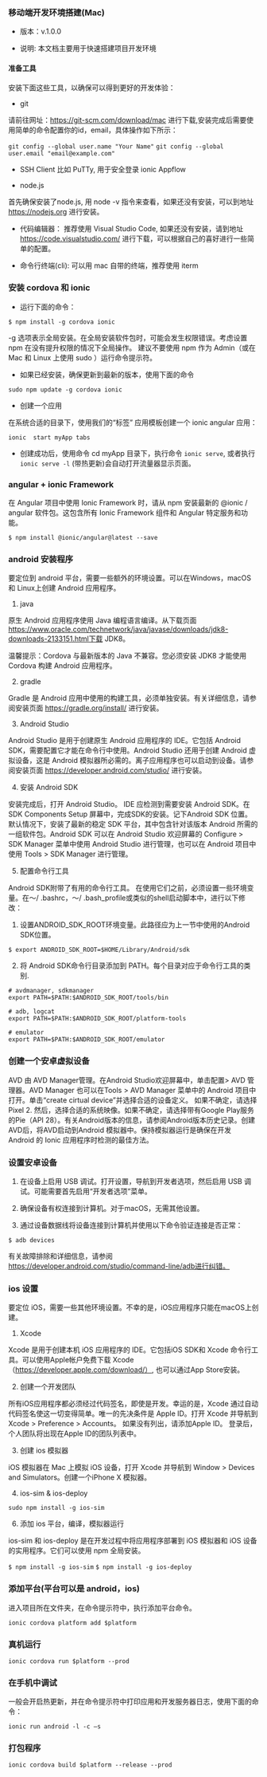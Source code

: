 ###   移动端开发环境搭建(Mac)

- 版本：v.1.0.0

- 说明: 本文档主要用于快速搭建项目开发环境

#### 准备工具

安装下面这些工具，以确保可以得到更好的开发体验：

- git

请前往网址：https://git-scm.com/download/mac 进行下载,安装完成后需要使用简单的命令配置你的id，email，具体操作如下所示： 

 `git config --global user.name "Your Name"`
 `git config --global user.email "email@example.com"`

- SSH Client 比如 PuTTy, 用于安全登录 ionic Appflow

- node.js
 
首先确保安装了node.js, 用 node -v 指令来查看，如果还没有安装，可以到地址 https://nodejs.org 进行安装。

- 代码编辑器： 推荐使用 Visual Studio Code, 如果还没有安装，请到地址 https://code.visualstudio.com/ 进行下载，可以根据自己的喜好进行一些简单的配置。

- 命令行终端(cli): 可以用 mac 自带的终端，推荐使用 iterm

### 安装 cordova 和 ionic 

- 运行下面的命令：

`$ npm install -g cordova ionic`

-g 选项表示全局安装。在全局安装软件包时，可能会发生权限错误。考虑设置 npm 在没有提升权限的情况下全局操作。 建议不要使用 npm 作为 Admin（或在 Mac 和 Linux 上使用 sudo ）运行命令提示符。

- 如果已经安装，确保更新到最新的版本，使用下面的命令

`sudo npm update -g cordova ionic`

- 创建一个应用

在系统合适的目录下，使用我们的“标签” 应用模板创建一个 ionic angular 应用：

`ionic  start myApp tabs`

- 创建成功后，使用命令 cd myApp 目录下，执行命令 `ionic serve`, 或者执行 `ionic serve -l` (带热更新)会自动打开流量器显示页面。

 ### angular + ionic Framework

 在 Angular 项目中使用 Ionic Framework 时，请从 npm 安装最新的 @ionic / angular 软件包。这包含所有 Ionic Framework 组件和 Angular 特定服务和功能。

 `$ npm install @ionic/angular@latest --save`

### android 安装程序

要定位到 android 平台，需要一些额外的环境设置。可以在Windows，macOS 和 Linux上创建 Android 应用程序。

1. java

原生 Android 应用程序使用 Java 编程语言编译。从下载页面 https://www.oracle.com/technetwork/java/javase/downloads/jdk8-downloads-2133151.html下载 JDK8。

温馨提示：Cordova 与最新版本的 Java 不兼容。您必须安装 JDK8 才能使用 Cordova 构建 Android 应用程序。

2. gradle

Gradle 是 Android 应用中使用的构建工具，必须单独安装。有关详细信息，请参阅安装页面 https://gradle.org/install/ 进行安装。

3. Android Studio

Android Studio 是用于创建原生 Android 应用程序的 IDE。它包括 Android SDK，需要配置它才能在命令行中使用。Android Studio 还用于创建 Android 虚拟设备，这是 Android 模拟器所必需的。离子应用程序也可以启动到设备。请参阅安装页面 https://developer.android.com/studio/ 进行安装。

4. 安装 Android SDK

安装完成后，打开 Android Studio。 IDE 应检测到需要安装 Android SDK。在 SDK Components Setup 屏幕中，完成SDK的安装。记下Android SDK 位置。默认情况下，安装了最新的稳定 SDK 平台，其中包含针对该版本 Android 所需的一组软件包。Android SDK 可以在 Android Studio 欢迎屏幕的 Configure > SDK Manager 菜单中使用 Android Studio 进行管理，也可以在 Android 项目中使用 Tools > SDK Manager 进行管理。

5. 配置命令行工具

Android SDK附带了有用的命令行工具。 在使用它们之前，必须设置一些环境变量。在〜/ .bashrc，〜/ .bash_profile或类似的shell启动脚本中，进行以下修改：

  1. 设置ANDROID_SDK_ROOT环境变量。此路径应为上一节中使用的Android SDK位置。

    $ export ANDROID_SDK_ROOT=$HOME/Library/Android/sdk

  2. 将 Android SDK命令行目录添加到 PATH。每个目录对应于命令行工具的类别.

    # avdmanager, sdkmanager
    export PATH=$PATH:$ANDROID_SDK_ROOT/tools/bin

    # adb, logcat
    export PATH=$PATH:$ANDROID_SDK_ROOT/platform-tools

    # emulator
    export PATH=$PATH:$ANDROID_SDK_ROOT/emulator

### 创建一个安卓虚拟设备

AVD 由 AVD Manager管理。在Android Studio欢迎屏幕中，单击配置> AVD 管理器。AVD Manager 也可以在Tools > AVD Manager 菜单中的 Android 项目中打开。单击“create cirtual device”并选择合适的设备定义。 如果不确定，请选择 Pixel 2. 然后，选择合适的系统映像。如果不确定，请选择带有Google Play服务的Pie（API 28）。有关Android版本的信息，请参阅Android版本历史记录。创建AVD后，将AVD启动到Android 模拟器中。保持模拟器运行是确保在开发 Android 的 Ionic 应用程序时检测的最佳方法。

### 设置安卓设备

1. 在设备上启用 USB 调试。打开设置，导航到开发者选项，然后启用 USB 调试。可能需要首先启用“开发者选项”菜单。

2. 确保设备有权连接到计算机。对于macOS，无需其他设置。

3. 通过设备数据线将设备连接到计算机并使用以下命令验证连接是否正常：

  `$ adb devices`

有关故障排除和详细信息，请参阅 https://developer.android.com/studio/command-line/adb进行纠错。

### ios 设置

要定位 iOS，需要一些其他环境设置。不幸的是，iOS应用程序只能在macOS上创建。

1. Xcode

Xcode 是用于创建本机 iOS 应用程序的 IDE。它包括iOS SDK和 Xcode 命令行工具。可以使用Apple帐户免费下载 Xcode（https://developer.apple.com/download/）, 也可以通过App Store安装。

2. 创建一个开发团队

所有iOS应用程序都必须经过代码签名，即使是开发。幸运的是，Xcode 通过自动代码签名使这一切变得简单。唯一的先决条件是 Apple ID。打开 Xcode 并导航到 Xcode > Preference > Accounts。 如果没有列出，请添加Apple ID。 登录后，个人团队将出现在Apple ID的团队列表中。

3. 创建 ios 模拟器

iOS 模拟器在 Mac 上模拟 iOS 设备，打开 Xcode 并导航到 Window > Devices and Simulators。创建一个iPhone X 模拟器。

4. ios-sim & ios-deploy 

`sudo npm install -g ios-sim`

6. 添加 ios 平台，编译，模拟器运行

ios-sim 和 ios-deploy 是在开发过程中将应用程序部署到 iOS 模拟器和 iOS 设备的实用程序。它们可以使用 npm 全局安装。
 
 `$ npm install -g ios-sim`
 `$ npm install -g ios-deploy`

 ### 添加平台(平台可以是 android，ios)

 进入项目所在文件夹，在命令提示符中，执行添加平台命令。

 `ionic cordova platform add $platform`

 ### 真机运行

 `ionic cordova run $platform --prod`

 ### 在手机中调试

  一般会开启热更新，并在命令提示符中打印应用和开发服务器日志，使用下面的命令：

  `ionic run android -l -c –s `

 ### 打包程序

 `ionic cordova build $platform --release --prod`


